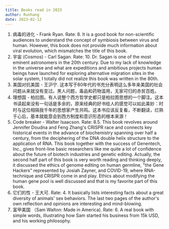 ```yaml
---
title: Books read in 2023
author: Runhang
date: 2023-02-12
---
```


1. 病毒的进化 - Frank Ryan. Rate: 8. It is a good book for non-scientific audiences to understand the concept of symbiosis between virus and human. However, this book does not provide much information about viral evolution, which mismatches the title of this book. 
2. 宇宙 (Cosmos) - Carl Sagan. Rate: 10. Dr. Sagan is one of the most eminent astronomers in the 20th century. Due to my lack of knowledge in the universe and what are expeditions and ambitious projects human beings have launched for exploring alternative migration sites in the solar system, I totally did not realize this book was written in the 80th. 
3. 美国对抗美国 - 王沪宁. 这本写于80年代的书充分表明这么多年来美国的社会问题从来就没有变过。黑人问题，毒品和药物滥用，无家可归的赤贫百姓。 
4. 理想国 - 柏拉图。有人说整个西方哲学史都只是柏拉图思想的一个脚注。这本书读起来没有一句话是多余的，原来经典的好书给人的感觉可以如此美妙：时时与这位相隔我千年的思想家产生共鸣。这本书应该反复看，不断翻读，烂熟于心后，基本就能意会到西方制度和意识形态的根本来源！ 
5. Code breaker - Walter Isaacson. Rate: 8.5. This book revolves around Jennifer Doudna and Feng Zhang's CRISPR race and connects key historical events in the advance of biochemistry spanning over half a century, from the deciphering of the DNA double helix structure to the application of RNA. This book together with the success of Genentech, Inc., gives front-line basic researchers like me quite a lot of confidence about the future of biotech industries and genetic editing. Actually, the second half part of this book is very worth reading and thinking deeply, it discussed the ethics of genome editing on human germline, "the Gene Hackers" represented by Josiah Zayner, and COVID-19, where RNA-technique and CRISPR come in and play. Ethics about modifying the human gene pool is well discussed and that is my favorite part of this book. 
6. 它们的性 - 王大可. Rate: 4. It basically lists interesting facts about a great diversity of animals' sex behaviors. The last two pages of the author's own reflection and opinions are interesting and mind-blowing.    
7. 富甲美国 （Sam Walton: Made in America). Rate: 6. A real book with simple words, illustrating how Sam started his business from 15k USD, and his working philosophy.
